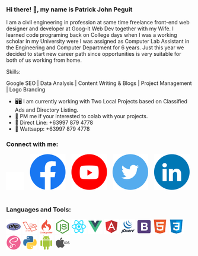 <!--
**googitwebdev/googitwebdev** is a ✨ _special_ ✨ repository because its `README.md` (this file) appears on your GitHub profile.

Here are some ideas to get you started:

- 🔭 I’m currently working on ...
- 🌱 I’m currently learning ...
- 👯 I’m looking to collaborate on ...
- 🤔 I’m looking for help with ...
- 💬 Ask me about ...
- 📫 How to reach me: ...
- 😄 Pronouns: ...
- ⚡ Fun fact: ...
-->

### Hi there! 👋, my name is Patrick John Peguit
I am a civil engineering in profession at same time freelance front-end web designer and developer at Goog-it Web Dev together with my Wife. I learned code programing back on College days when I was a working scholar in my University were I was assigned as Computer Lab Assistant in the Engineering and Computer Department for 6 years. Just this year we decided to start new career path since opportunities is very suitable for both of us working from home.

Skills: 

Google SEO | Data Analysis | Content Writing & Blogs | Project Management | Logo Branding

- 🖥️🖥️ I am currently working with Two Local Projects based on Classified Ads and Directory Listing. 
- 💬 PM me if your interested to colab with your projects.
- 📱 Direct Line: +63997 879 4778
- 💬 Wattsapp: +63997 879 4778  


### Connect with me:

[![website](./img/Website.svg)](https://codestackr.com)
&nbsp;&nbsp;
[![website](./img/Facebook.svg)](https://www.facebook.com/googit.webdev)
&nbsp;&nbsp;
[![website](./img/Youtube.svg)](https://youtube.com/codestackr#gh-light-mode-only)
&nbsp;&nbsp;
[![website](./img/Twitter.svg)](https://twitter.com/googit_webdev)
&nbsp;&nbsp;
[![website](./img/LinkedIN.svg)](https://linkedin.com/in/googitwebdev)
&nbsp;&nbsp;


<h3 align="left">Languages and Tools:</h3>

<p align="left">
  
<img src="https://raw.githubusercontent.com/googitwebdev/logo/master/php.png" alt="img" width="40" height="40"/>
<img src="https://raw.githubusercontent.com/googitwebdev/logo/master/laravel.png" alt="img" width="40" height="40"/>
<img src="https://raw.githubusercontent.com/googitwebdev/logo/master/codeigniter.png" alt="img" width="40" height="40"/>
<img src="https://raw.githubusercontent.com/googitwebdev/logo/master/javascript.png" alt="img" width="40" height="40"/>
<img src="https://raw.githubusercontent.com/googitwebdev/logo/master/react_js.png" alt="img" width="40" height="40"/>
<img src="https://raw.githubusercontent.com/googitwebdev/logo/master/vue_js.png" alt="img" width="40" height="40"/>
<img src="https://raw.githubusercontent.com/googitwebdev/logo/master/angular_js.png" alt="img" width="40" height="40"/>
<img src="https://raw.githubusercontent.com/googitwebdev/logo/master/jquery.png" alt="img" width="40" height="40"/>
<img src="https://raw.githubusercontent.com/googitwebdev/logo/master/bootstrap.png" alt="img" width="40" height="40"/>
<img src="https://raw.githubusercontent.com/googitwebdev/logo/master/html5.png" alt="img" width="40" height="40"/>
<img src="https://raw.githubusercontent.com/googitwebdev/logo/master/css3.png" alt="img" width="40" height="40"/>
<img src="https://raw.githubusercontent.com/googitwebdev/logo/master/sass.png" alt="img" width="40" height="40"/>
<img src="https://raw.githubusercontent.com/googitwebdev/logo/master/python.png" alt="img" width="40" height="40"/>
<img src="https://raw.githubusercontent.com/googitwebdev/logo/master/android.png" alt="img" width="40" height="40"/>
<img src="https://raw.githubusercontent.com/googitwebdev/logo/master/ios.png"  alt="img" width="40" height="40"/>

</p>

